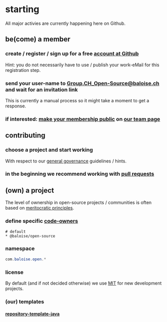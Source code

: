 # starting

All major activies are currently happening here on Github.

## be(come) a member

### create / register / sign up for  a free [account at Github](https://github.com/signup/)
Hint: you do not necessarily have to use / publish your work-eMail for this registration step.

### send your user-name to Group.CH_Open-Source@baloise.ch and wait for an invitation link
This is currently a manual process so it might take a moment to get a response.

### if interested: [make your membership public](https://help.github.com/articles/publicizing-or-hiding-organization-membership/) on [our team page](https://github.com/orgs/baloise/people)

## contributing

### choose a project and start working
With respect to our [general governance](governance.md) guidelines / hints.

### in the beginning we recommend working with [pull requests](https://guides.github.com/activities/forking/)

## (own) a project

The level of ownership in open-source projects / communities is often based on [meritocratic principles](http://oss-watch.ac.uk/resources/meritocraticgovernancemodel).

### define specific [code-owners](https://help.github.com/articles/about-codeowners/)

```properties
# default
* @baloise/open-source
```

### namespace

```java
com.baloise.open.*
```

### license

By default (and if not decided otherwise) we use [MIT](https://choosealicense.com/licenses/mit/) for new development projects.

### (our) templates

#### [repository-template-java](https://github.com/baloise/repository-template-java)
